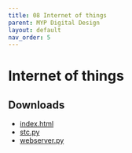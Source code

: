 ```yaml
---
title: 08 Internet of things
parent: MYP Digital Design
layout: default
nav_order: 5
---
```


# Internet of things

## Downloads

* [index.html](/assets/myp/index.txt)
* [stc.py](/assets/myp/stc.txt)
* [webserver.py](/assets/myp/webserver.txt)

